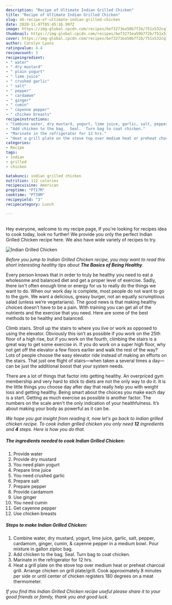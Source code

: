```yaml
---
description: "Recipe of Ultimate Indian Grilled Chicken"
title: "Recipe of Ultimate Indian Grilled Chicken"
slug: 46-recipe-of-ultimate-indian-grilled-chicken
date: 2020-11-07T05:45:16.997Z
image: https://img-global.cpcdn.com/recipes/bef3273ea50b7f2b/751x532cq70/indian-grilled-chicken-recipe-main-photo.jpg
thumbnail: https://img-global.cpcdn.com/recipes/bef3273ea50b7f2b/751x532cq70/indian-grilled-chicken-recipe-main-photo.jpg
cover: https://img-global.cpcdn.com/recipes/bef3273ea50b7f2b/751x532cq70/indian-grilled-chicken-recipe-main-photo.jpg
author: Carolyn Lyons
ratingvalue: 4.4
reviewcount: 3
recipeingredient:
- " water"
- " dry mustard"
- " plain yogurt"
- " lime juice"
- " crushed garlic"
- " salt"
- " pepper"
- " cardamom"
- " ginger"
- " cumin"
- " cayenne pepper"
- " chicken breasts"
recipeinstructions:
- "Combine water, dry mustard, yogurt, lime juice, garlic, salt, pepper, cardamom, ginger, cumin, &amp; cayenne pepper in a medium bowl.  Pour mixture in gallon ziploc bag."
- "Add chicken to the bag.  Seal.  Turn bag to coat chicken."
- "Marinate in the refrigerator for 12 hrs."
- "Heat a grill plate on the stove top over medium heat or preheat charcoal grill.  Arrange chicken on grill plate/grill. Cook approximately 8 minutes per side or until center of chicken registers 180 degrees on a meat thermometer."
categories:
- Recipe
tags:
- indian
- grilled
- chicken

katakunci: indian grilled chicken 
nutrition: 112 calories
recipecuisine: American
preptime: "PT17M"
cooktime: "PT39M"
recipeyield: "3"
recipecategory: Lunch

---
```

<br>
Hey everyone, welcome to my recipe page, If you're looking for recipes idea to cook today, look no further! We provide you only the perfect Indian Grilled Chicken recipe here. We also have wide variety of recipes to try.
<br>


![Indian Grilled Chicken](https://img-global.cpcdn.com/recipes/bef3273ea50b7f2b/751x532cq70/indian-grilled-chicken-recipe-main-photo.jpg)

<i>Before you jump to Indian Grilled Chicken recipe, you may want to read this short interesting healthy tips about <strong>The Basics of Being Healthy</strong>.</i>

Every person knows that in order to truly be healthy you need to eat a wholesome and balanced diet and get a proper level of exercise. Sadly, there isn't often enough time or energy for us to really do the things we want to do. When our work day is complete, most people do not want to go to the gym. We want a delicious, greasy burger, not an equally scrumptious salad (unless we’re vegetarians). The good news is that making healthy choices doesn’t have to be a pain. With training you can get all of the nutrients and the exercise that you need. Here are some of the best methods to be healthy and balanced.

Climb stairs. Stroll up the stairs to where you live or work as opposed to using the elevator. Obviously this isn’t as possible if you work on the 25th floor of a high rise, but if you work on the fourth, climbing the stairs is a great way to get some exercise in. If you do work on a super high floor, why not get off the elevator a few floors earlier and walk the rest of the way? Lots of people choose the easy elevator ride instead of making an efforts on the stairs. That just one flight of stairs—when taken a several times a day—can be just the additional boost that your system needs. 

There are a lot of things that factor into getting healthy. An overpriced gym membership and very hard to stick to diets are not the only way to do it. It is the little things you choose day after day that really help you with weight loss and getting healthy. Being smart about the choices you make each day is a start. Getting as much exercise as possible is another factor. The numbers on the scale aren't the only indication of your healthfulness. It’s about making your body as powerful as it can be. 


<i>We hope you got insight from reading it, now let's go back to indian grilled chicken recipe. To cook indian grilled chicken you only need <strong>12</strong> ingredients and <strong>4</strong> steps. Here is how you do that.
</i>

##### The ingredients needed to cook Indian Grilled Chicken:

1. Provide  water
1. Provide  dry mustard
1. You need  plain yogurt
1. Prepare  lime juice
1. You need  crushed garlic
1. Prepare  salt
1. Prepare  pepper
1. Provide  cardamom
1. Use  ginger
1. You need  cumin
1. Get  cayenne pepper
1. Use  chicken breasts


##### Steps to make Indian Grilled Chicken:

1. Combine water, dry mustard, yogurt, lime juice, garlic, salt, pepper, cardamom, ginger, cumin, &amp; cayenne pepper in a medium bowl.  Pour mixture in gallon ziploc bag.
1. Add chicken to the bag.  Seal.  Turn bag to coat chicken.
1. Marinate in the refrigerator for 12 hrs.
1. Heat a grill plate on the stove top over medium heat or preheat charcoal grill.  Arrange chicken on grill plate/grill. Cook approximately 8 minutes per side or until center of chicken registers 180 degrees on a meat thermometer.


<i>If you find this Indian Grilled Chicken recipe useful please share it to your good friends or family, thank you and good luck.</i>
